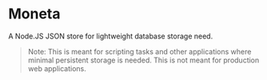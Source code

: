 # Moneta

A Node.JS JSON store for lightweight database storage need.

> Note: This is meant for scripting tasks and other applications where minimal persistent storage is needed. This is not meant for production web applications.
